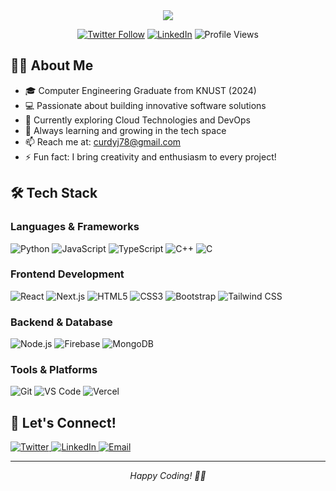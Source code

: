 <div align="center">
  <img src="https://readme-typing-svg.herokuapp.com/?lines=Hi+👋+I'm+Jasper;Software+Engineer;Full+Stack+Developer;&center=true&width=380&height=50">

  [![Twitter Follow](https://img.shields.io/twitter/follow/nationcurdy?logo=twitter&style=for-the-badge)](https://twitter.com/nationcurdy)
  [![LinkedIn](https://img.shields.io/badge/LinkedIn-Connect-blue?style=for-the-badge&logo=linkedin)](https://linkedin.com/in/afeawosandy)
  ![Profile Views](https://komarev.com/ghpvc/?username=jasper-tech&color=brightgreen&style=for-the-badge)
</div>

## 👨‍💻 About Me

- 🎓 Computer Engineering Graduate from KNUST (2024)
- 💻 Passionate about building innovative software solutions
- 🌱 Currently exploring Cloud Technologies and DevOps
- 🚀 Always learning and growing in the tech space
- 📫 Reach me at: curdyj78@gmail.com
- ⚡ Fun fact: I bring creativity and enthusiasm to every project!

## 🛠️ Tech Stack

### Languages & Frameworks
![Python](https://img.shields.io/badge/-Python-3776AB?style=flat-square&logo=python&logoColor=white)
![JavaScript](https://img.shields.io/badge/-JavaScript-F7DF1E?style=flat-square&logo=javascript&logoColor=black)
![TypeScript](https://img.shields.io/badge/-TypeScript-3178C6?style=flat-square&logo=typescript&logoColor=white)
![C++](https://img.shields.io/badge/-C++-00599C?style=flat-square&logo=c%2B%2B&logoColor=white)
![C](https://img.shields.io/badge/-C-A8B9CC?style=flat-square&logo=c&logoColor=white)

### Frontend Development
![React](https://img.shields.io/badge/-React-61DAFB?style=flat-square&logo=react&logoColor=black)
![Next.js](https://img.shields.io/badge/-Next.js-000000?style=flat-square&logo=next.js&logoColor=white)
![HTML5](https://img.shields.io/badge/-HTML5-E34F26?style=flat-square&logo=html5&logoColor=white)
![CSS3](https://img.shields.io/badge/-CSS3-1572B6?style=flat-square&logo=css3&logoColor=white)
![Bootstrap](https://img.shields.io/badge/-Bootstrap-7952B3?style=flat-square&logo=bootstrap&logoColor=white)
![Tailwind CSS](https://img.shields.io/badge/-Tailwind_CSS-38B2AC?style=flat-square&logo=tailwind-css&logoColor=white)

### Backend & Database
![Node.js](https://img.shields.io/badge/-Node.js-339933?style=flat-square&logo=node.js&logoColor=white)
![Firebase](https://img.shields.io/badge/-Firebase-FFCA28?style=flat-square&logo=firebase&logoColor=black)
![MongoDB](https://img.shields.io/badge/-MongoDB-47A248?style=flat-square&logo=mongodb&logoColor=white)

### Tools & Platforms
![Git](https://img.shields.io/badge/-Git-F05032?style=flat-square&logo=git&logoColor=white)
![VS Code](https://img.shields.io/badge/-VS_Code-007ACC?style=flat-square&logo=visual-studio-code&logoColor=white)
![Vercel](https://img.shields.io/badge/-Vercel-000000?style=flat-square&logo=vercel&logoColor=white)



## 🤝 Let's Connect!

<p align="left">
  <a href="https://twitter.com/nationcurdy" target="_blank">
    <img src="https://img.shields.io/badge/Twitter-Follow-1DA1F2?style=for-the-badge&logo=twitter" alt="Twitter">
  </a>
  <a href="https://linkedin.com/in/afeawosandy" target="_blank">
    <img src="https://img.shields.io/badge/LinkedIn-Connect-0077B5?style=for-the-badge&logo=linkedin" alt="LinkedIn">
  </a>
  <a href="mailto:curdyj78@gmail.com">
    <img src="https://img.shields.io/badge/Email-Contact-D14836?style=for-the-badge&logo=gmail&logoColor=white" alt="Email">
  </a>
</p>

---
<div align="center">
  <i>Happy Coding! 👨‍💻</i>
</div>
